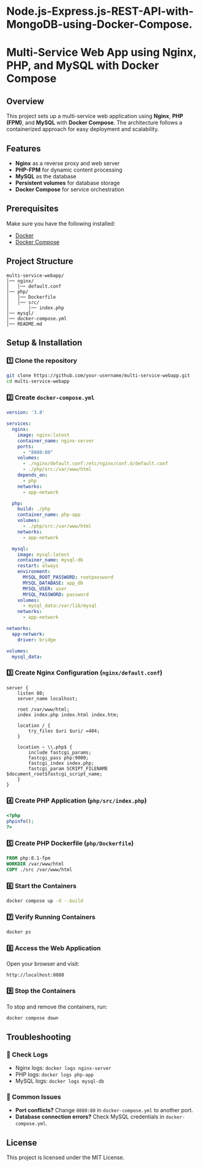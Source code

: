 # Node.js-Express.js-REST-API-with-MongoDB-using-Docker-Compose.
# Multi-Service Web App using Nginx, PHP, and MySQL with Docker Compose

## Overview
This project sets up a multi-service web application using **Nginx**, **PHP (FPM)**, and **MySQL** with **Docker Compose**. The architecture follows a containerized approach for easy deployment and scalability.

## Features
- **Nginx** as a reverse proxy and web server
- **PHP-FPM** for dynamic content processing
- **MySQL** as the database
- **Persistent volumes** for database storage
- **Docker Compose** for service orchestration

## Prerequisites
Make sure you have the following installed:
- [Docker](https://www.docker.com/get-started)
- [Docker Compose](https://docs.docker.com/compose/install/)

## Project Structure
```
multi-service-webapp/
│── nginx/
│   │── default.conf
│── php/
│   │── Dockerfile
│   │── src/
│       │── index.php
│── mysql/
│── docker-compose.yml
│── README.md
```

## Setup & Installation

### 1️⃣ Clone the repository
```sh
git clone https://github.com/your-username/multi-service-webapp.git
cd multi-service-webapp
```

### 2️⃣ Create `docker-compose.yml`
```yaml
version: '3.8'

services:
  nginx:
    image: nginx:latest
    container_name: nginx-server
    ports:
      - "8080:80"
    volumes:
      - ./nginx/default.conf:/etc/nginx/conf.d/default.conf
      - ./php/src:/var/www/html
    depends_on:
      - php
    networks:
      - app-network

  php:
    build: ./php
    container_name: php-app
    volumes:
      - ./php/src:/var/www/html
    networks:
      - app-network

  mysql:
    image: mysql:latest
    container_name: mysql-db
    restart: always
    environment:
      MYSQL_ROOT_PASSWORD: rootpassword
      MYSQL_DATABASE: app_db
      MYSQL_USER: user
      MYSQL_PASSWORD: password
    volumes:
      - mysql_data:/var/lib/mysql
    networks:
      - app-network

networks:
  app-network:
    driver: bridge

volumes:
  mysql_data:
```

### 3️⃣ Create Nginx Configuration (`nginx/default.conf`)
```nginx
server {
    listen 80;
    server_name localhost;

    root /var/www/html;
    index index.php index.html index.htm;

    location / {
        try_files $uri $uri/ =404;
    }

    location ~ \\.php$ {
        include fastcgi_params;
        fastcgi_pass php:9000;
        fastcgi_index index.php;
        fastcgi_param SCRIPT_FILENAME $document_root$fastcgi_script_name;
    }
}
```

### 4️⃣ Create PHP Application (`php/src/index.php`)
```php
<?php
phpinfo();
?>
```

### 5️⃣ Create PHP Dockerfile (`php/Dockerfile`)
```dockerfile
FROM php:8.1-fpm
WORKDIR /var/www/html
COPY ./src /var/www/html
```

### 6️⃣ Start the Containers
```sh
docker compose up -d --build
```

### 7️⃣ Verify Running Containers
```sh
docker ps
```

### 8️⃣ Access the Web Application
Open your browser and visit:
```
http://localhost:8080
```

### 9️⃣ Stop the Containers
To stop and remove the containers, run:
```sh
docker compose down
```

## Troubleshooting
### 🔹 Check Logs
- Nginx logs: `docker logs nginx-server`
- PHP logs: `docker logs php-app`
- MySQL logs: `docker logs mysql-db`

### 🔹 Common Issues
- **Port conflicts?** Change `8080:80` in `docker-compose.yml` to another port.
- **Database connection errors?** Check MySQL credentials in `docker-compose.yml`.

## License
This project is licensed under the MIT License.


